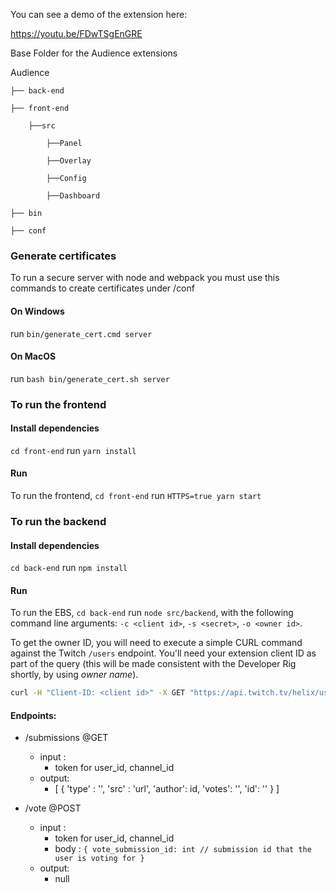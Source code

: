 You can see a demo of the extension here:

https://youtu.be/FDwTSgEnGRE

Base Folder for the Audience extensions

Audience

    ├── back-end

    ├── front-end

        ├──src

            ├──Panel

            ├──Overlay

            ├──Config

            ├──Dashboard

    ├── bin

    ├── conf

### Generate certificates
To run a secure server with node and webpack you must use this commands to create certificates under /conf

#### On Windows
run `bin/generate_cert.cmd server` 

#### On MacOS
run `bash bin/generate_cert.sh server` 

### To run the frontend

#### Install dependencies
`cd front-end` run `yarn install` 

#### Run
To run the frontend, `cd front-end` run `HTTPS=true yarn start`

### To run the backend

#### Install dependencies

`cd back-end` run `npm install` 

#### Run
To run the EBS, `cd back-end`  run `node src/backend`, with the following command line arguments: `-c <client id>`, `-s <secret>`, `-o <owner id>`.

To get the owner ID, you will need to execute a simple CURL command against the Twitch `/users` endpoint. You'll need your extension client ID as part of the query (this will be made consistent with the Developer Rig shortly, by using _owner name_).

```bash
curl -H "Client-ID: <client id>" -X GET "https://api.twitch.tv/helix/users?login=<owner name>"
```

#### Endpoints:

- /submissions @GET
    - input : 
        - token for user_id, channel_id
    - output:
        - [
                {
                        'type' : '',
                        'src' : 'url',
                        'author': id,
                        'votes': '',
                        'id': ''
                }
        ]

- /vote @POST
    - input :
        - token for user_id, channel_id
        - body : ```{
                vote_submission_id: int // submission id that the user is voting for
        }```
    - output:
        - null
